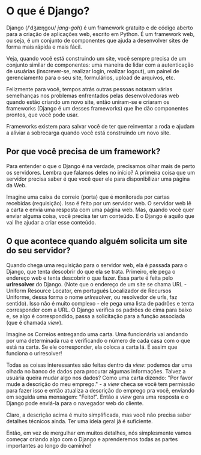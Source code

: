 # O que é Django?

Django (/ˈdʒæŋɡoʊ/ _jang-goh_) é um framework gratuito e de código aberto para a criação de aplicações web, escrito em Python. É um framework web, ou seja, é um conjunto de componentes que ajuda a desenvolver sites de forma mais rápida e mais fácil.

Veja, quando você está construindo um site, você sempre precisa de um conjunto similar de componentes: uma maneira de lidar com
a autenticação de usuárias (inscrever-se, realizar login, realizar logout), um painel de gerenciamento para o seu site, formulários, upload de arquivos, etc.

Felizmente para você, tempos atrás outras pessoas notaram várias semelhanças nos problemas enfrentados pelas desenvolvedoras web quando estão criando um novo site, então uniram-se e criaram os frameworks (Django é um desses frameworks) que lhe dão componentes prontos, que você pode usar.

Frameworks existem para salvar você de ter que reinventar a roda e ajudam a aliviar a sobrecarga quando você está construindo um novo site.

## Por que você precisa de um framework?

Para entender o que o Django é na verdade, precisamos olhar mais de perto os servidores. Lembra que falamos deles no início? A primeira coisa que um servidor precisa saber é que você quer ele para disponibilizar uma página da Web.

Imagine uma caixa de correio (porta) que é monitorada por cartas recebidas (requisição). Isso é feito por um servidor web. O servidor web lê a carta e envia uma resposta com uma página web. Mas, quando você quer enviar alguma coisa, você precisa ter um conteúdo. E o Django é aquilo que vai lhe ajudar a criar esse conteúdo.

## O que acontece quando alguém solicita um site do seu servidor?

Quando chega uma requisição para o servidor web, ela é passada para o Django, que tenta descobrir do que ela se trata. Primeiro, ele pega o endereço web e tenta descobrir o que fazer. Essa parte é feita pelo **urlresolver** do Django. (Note que o endereço de um site se chama URL - Uniform Resource Locator, em português Localizador de Recursos Uniforme, dessa forma o nome *urlresolver*, ou resolvedor de urls, faz sentido). Isso não é muito complexo - ele pega uma lista de padrões e tenta corresponder com a URL. O Django verifica os padrões de cima para baixo e, se algo é correspondido, passa a solicitação para a função associada (que é chamada *view*).

Imagine os Correios entregando uma carta. Uma funcionária vai andando por uma determinada rua e verificando o número de cada casa com o que está na carta. Se ele corresponder, ela coloca a carta lá. É assim que funciona o urlresolver!

Todas as coisas interessantes são feitas dentro da *view*: podemos dar uma olhada no banco de dados para procurar algumas informações. Talvez a usuária queira mudar algo nos dados? Como uma carta dizendo: "Por favor mude a descrição do meu emprego." - a *view* checa se você tem permissão para fazer isso e então atualiza a descrição do emprego pra você, enviando em seguida uma mensagem: "Feito!". Então a *view* gera uma resposta e o Django pode enviá-la para o navegador web do cliente.

Claro, a descrição acima é muito simplificada, mas você não precisa saber detalhes técnicos ainda. Ter uma ideia geral já é suficiente.

Então, em vez de mergulhar em muitos detalhes, nós simplesmente vamos começar criando algo com o Django e aprenderemos todas as partes importantes ao longo do caminho!
